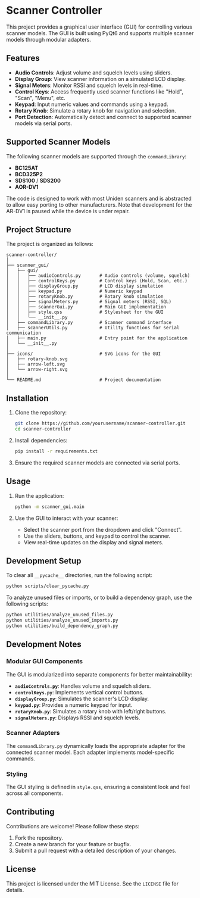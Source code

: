 # Scanner Controller

This project provides a graphical user interface (GUI) for controlling various scanner models. The GUI is built using PyQt6 and supports multiple scanner models through modular adapters.

## Features

- **Audio Controls**: Adjust volume and squelch levels using sliders.
- **Display Group**: View scanner information on a simulated LCD display.
- **Signal Meters**: Monitor RSSI and squelch levels in real-time.
- **Control Keys**: Access frequently used scanner functions like "Hold", "Scan", "Menu", etc.
- **Keypad**: Input numeric values and commands using a keypad.
- **Rotary Knob**: Simulate a rotary knob for navigation and selection.
- **Port Detection**: Automatically detect and connect to supported scanner models via serial ports.

## Supported Scanner Models

The following scanner models are supported through the `commandLibrary`:

- **BC125AT**
- **BCD325P2**
- **SDS100** / **SDS200**
- **AOR-DV1**

The code is designed to work with most Uniden scanners and is abstracted to allow easy porting to other manufacturers. Note that development for the AR-DV1 is paused while the device is under repair.

## Project Structure

The project is organized as follows:

```
scanner-controller/
│
├── scanner_gui/
│   ├── gui/
│   │   ├── audioControls.py       # Audio controls (volume, squelch)
│   │   ├── controlKeys.py         # Control keys (Hold, Scan, etc.)
│   │   ├── displayGroup.py        # LCD display simulation
│   │   ├── keypad.py              # Numeric keypad
│   │   ├── rotaryKnob.py          # Rotary knob simulation
│   │   ├── signalMeters.py        # Signal meters (RSSI, SQL)
│   │   ├── scannerGui.py          # Main GUI implementation
│   │   ├── style.qss              # Stylesheet for the GUI
│   │   └── __init__.py
│   ├── commandLibrary.py          # Scanner command interface
│   ├── scannerUtils.py            # Utility functions for serial communication
│   ├── main.py                    # Entry point for the application
│   └── __init__.py
│
├── icons/                         # SVG icons for the GUI
│   ├── rotary-knob.svg
│   ├── arrow-left.svg
│   └── arrow-right.svg
│
└── README.md                      # Project documentation
```

## Installation

1. Clone the repository:

   ```bash
   git clone https://github.com/yourusername/scanner-controller.git
   cd scanner-controller
   ```

2. Install dependencies:

   ```bash
   pip install -r requirements.txt
   ```

3. Ensure the required scanner models are connected via serial ports.

## Usage

1. Run the application:

   ```bash
   python -m scanner_gui.main
   ```

2. Use the GUI to interact with your scanner:
   - Select the scanner port from the dropdown and click "Connect".
   - Use the sliders, buttons, and keypad to control the scanner.
   - View real-time updates on the display and signal meters.

## Development Setup

To clear all `__pycache__` directories, run the following script:

```bash
python scripts/clear_pycache.py
```

To analyze unused files or imports, or to build a dependency graph, use the following scripts:

```bash
python utilities/analyze_unused_files.py
python utilities/analyze_unused_imports.py
python utilities/build_dependency_graph.py
```

## Development Notes

### Modular GUI Components

The GUI is modularized into separate components for better maintainability:

- **`audioControls.py`**: Handles volume and squelch sliders.
- **`controlKeys.py`**: Implements vertical control buttons.
- **`displayGroup.py`**: Simulates the scanner's LCD display.
- **`keypad.py`**: Provides a numeric keypad for input.
- **`rotaryKnob.py`**: Simulates a rotary knob with left/right buttons.
- **`signalMeters.py`**: Displays RSSI and squelch levels.

### Scanner Adapters

The `commandLibrary.py` dynamically loads the appropriate adapter for the connected scanner model. Each adapter implements model-specific commands.

### Styling

The GUI styling is defined in `style.qss`, ensuring a consistent look and feel across all components.

## Contributing

Contributions are welcome! Please follow these steps:

1. Fork the repository.
2. Create a new branch for your feature or bugfix.
3. Submit a pull request with a detailed description of your changes.

## License

This project is licensed under the MIT License. See the `LICENSE` file for details.
